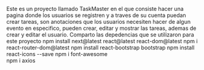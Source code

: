 Este es un proyecto llamado TaskMaster en el que consiste hacer una pagina donde los usuarios se registren y a traves de su cuenta puedan crear tareas, son anotaciones que los usuarios necesiten hacer de algun evento en especifico, pueden crear, editar y mostrar las tareas, ademas de crear y editar el usuario.
Comparto las depedencias que se utilizaron para este proyecto
npm install next@latest react@latest react-dom@latest
npm i  react-router-dom@latest
npm install react-bootstrap bootstrap
npm install react-icons --save
npm i font-awesome       
npm i axios      